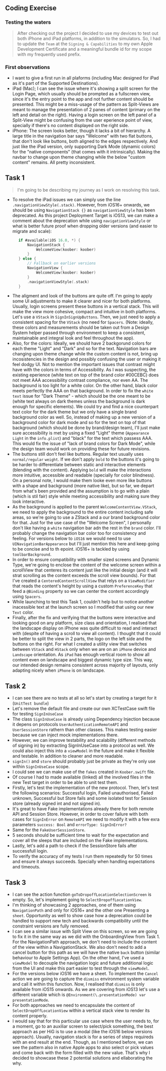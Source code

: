 ## Coding Exercise
### Testing the waters
> After checking out the project I decided to use my devices to test out both iPhone and iPad platforms, in addition to the simulators. So, I had to update the `Team` at the `Signing & Capabilities` to my own Apple Development Certificate and a meaningful bundle id for my scope with my frequently used prefix.

### First observations
* I want to give a first run in all plaforms (including Mac designed for iPad as it's part of the Supported Destinations).
* iPad (Mac); I can see the issue where it's showing a split screen for the Login Page, which usually should be prompted as a fullscreen view, since it's the entry point to the app and not further content should be presented. This might be a miss-usage of the pattern as Split-Views are meant to manage the presentation of 2 panes of content (primary on the left and detail on the right). Having a login screen on the left panel of a Split-View might be confusing from the user eperience point of view, specially if there's no content displayed on the right side.
* iPhone: The screen looks better, though it lacks a bit of hierarchy. A large title in the navigation bar says "Welcome" with two flat buttons, that don't look like buttons, both aligned to the edges respectively. And just like the iPad version, only supporting Dark Mode (dynamic colors) for the "native components" (that comes with it intrinsically). Making the navbar to change upon theme changing while the below "custom content" remains. All pretty inconsistent.

## Task 1
> I'm going to be describing my journey as I work on resolving this task.

* To resolve the iPad issues we can simply use the line `.navigationViewStyle(.stack)`. However, from iOS16+ onwards, we should be using `NavigationStack {}` as `navigationViewStyle` has been deprecated. As this project Deployment Target is iOS13, we can make a comment about the deprecation while using `navigationViewStyle` or what is better future proof when dropping older versions (and easier to migrate and scale):
```swift
      if #available(iOS 16.0, *) {
          NavigationStack {
              WelcomeView(koober: koober)
          }
      } else {
          // Fallback on earlier versions
          NavigationView {
              WelcomeView(koober: koober)
          }
          .navigationViewStyle(.stack)
      }
```
* The aligment and look of the buttons are quite off. I'm going to apply some UI adjustments to make it clearer and nicer for both platforms. Usually, login screens present these buttons in a vertical stack. This will make the view more cohesive, compact and intuitive in both platforms. Let's use a `VStack` in `SignInSignUpButtons`. Then, we just need to apply a consistent spacing for the `VStack` (no need for `Spacers`. (Note: ideally, these colors and measurements should be taken out from a Design System helper passed through environment to keep a consistent, maintainable and integral look and feel throughout the app).
* Also, for the colors: Ideally, we should have 2 backgorund colors for each theme "Light" and "Dark" and so for the text. Navigation bars are changing upon theme change while the custom content is not, bring up incosistencies in the design and possibly confusing the user or making it feel dodgy UI. Not to mention the important issues that contrast might have with the colors in terms of Accessibility. As I was suspecting, the existing eperience (white text on top of the brand color #00CEBC) does not meet AAA accessibility contrast compliance, nor even AA. The background is too light for a white color. On the other hand, black color meets perfectly the AAA on that background. In order to fix the `white text` issue for "Dark Theme" - which should be the one meant to be (white text always on dark themes unless the background is dark enough for specific elements). We could try and find a nice counterpart text color for the dark theme but we only have a single brand background color as well. So, instead of making up a new version of a background color for dark mode and so for the text on top of that background (which should be done by brand/design team), I'll just make sure accessibility is met by using a fixed "Light" theme (`Appearance Light` in the `info.plist`) and "black" for the text which passess AAA. This would fix the issue of "lack of brand colors for Dark Mode", while the design team would work on providing these for future revisions.
* The buttons still don't feel like buttons. Regular text usually uses `normal/regular` `weight`. If we don't apply `bold` to the buttons it's going to be harder to differentiate between static and interactive elements (blending with the content). Applying `bold` will make the interactions more intuitive, accessible and readable (specially for color blindness). On a personal note, I would make them looke even more like buttons with a shape and background (more native like), but so far, we depart from what's been provided and the assumption is to go with a plain (which is stil fair) style while meeting accessibility and making sure they look interactive.
* As the background is applied to the parent `WelcomeContentView.VStack`, we need to apply the background to the entire content including safe areas, so we're going to use a ZStack and a our brand background color for that. Just for the use case of the "Welcome Screen", I personally don't like having a `white` navigation bar adn the rest in the `brand` color. I'll probably change the navigation bar color too for consistency and feeling. For versions below to `iOS16` we would need to use `UINavigationBarAppearance` but I'll just mention this here and keep going to be concise and to th epoint. iOS16+ is tackled by using `toolbarBackground`.
* In order to ensure compatibility with smaller sized screens and Dynamic Type, we're going to enclose the content of the welcome screen within a scrollView that centeres its content just like the initial design (and it will strat scrolling as the content exceeds the scroll view bounds). For that I've created a `CenteredContentScrollView` that relys on a `ViewModifier` that reads the content's height by using a custom `PreferenceKey` that feed a `@Binding` property so we can center the content accordingly using `Spacers`.
* While launching to test this Task 1, couldn't help but to notice another inacessible text at the launch screen so I modified that using our new `Text` color.
* Finally, after the fix and verifying that the buttons were interactive and looking good on any platform, size class and orientation, I realised that the landscape display on iPhone was quite difficult to read and interact with (despite of having a scroll to view all content). I thought that it could be better to split the view in 2 parts, the logo on the left side and the buttons on the right. For what I created a utility view that switches between `VStack` and `HStack` only when we are on an `iPhone` device and `Landscape` orientation. As `iPad` has enough vertical room to show all content even on landscape and biggest dynamic type size. This way, our intended design remains consistent across majority of layouts, only adapting nicely when `iPhone` is on landscape.
## Task 2
- I can see there are no tests at all so let's start by creating a target for it (`UnitTest bundle`)
- Let's remove the default file and create our own XCTestCase swift file for testing `SignInUseCase`
- The class `SignInUseCase` is already using Dependency Injection because it depens on protocols `UserAuthenticationRemoteAPI` and `UserSessionStore` rathern than other classes. This makes testing easier because we can inject mock implementations there.
- However, we can improve testability and scalability (different methods of signing in) by extracting SignInUseCase into a protocol as well. We could also inject this into a `viewModel` in the future and make it flexible and testable. In addition to cleaner and more readable.
- `signIn()` and `store` should probably just be private as they're only use within `SignInUseCase` scope.
- I could see we can make use of the `fakes` created in `Koober.swift` file.
- Of course I had to made available (linked) all the involved files in the new Test target in order to be able to unit test them.
- Firstly, let's test the implementation of the new protocol. Then, let's test the following scenarios: Successful login, Failed unauthorised, Failed unknown, Successful but Store fails and some isolated test for Session store (already signed int and not signed in).
- It's great to have Fake implementations already there for both remote API and Session Store. However, in order to cover failure with both cases for `SignInError` on `RemoteAPI` we need to modify it with a few exra parameters `success: Bool` and `errorType: SignInError?`
- Same for the `FakeUserSessionStore`.
- 5 seconds should be sufficient time to wait for the expectation and cover all the sleeps that are included on the Fake implementations.
- Lastly, let's add a path to check if the SessionStore fails after successfull login.
- To verify the accuracy of my tests I run them repeatedly for 50 times and ensure it always succeeds. Specially when handling expectations and timeouts.
## Task 3
* I can see the action function `goToDropoffLocationSelectionScreen` is empty. So, let's implement going to `SelectDropoffLocationView`.
* I'm thinking of showcasing 2 approaches, one of them using `NavigationPath` and only for iOS16+ and the other one Presenting a `sheet`. Opportunity as well to show case how a deprecation could be handled to support new tech and backwards compatibility until the constraint versions are fully removed.
* I can see a similar issue with Split View on this screen, so we are going to fix it in the same way as we did with the OnboardingView from Task 1. For the NavigationPath approach, we don't need to include the content of the view within a NavigationStack. We also don't need to add a cancel button for this path as we will have the native `back` button (similar behaviour to Apple Settings App). On the other hand, I've used a `viewModel` to decouple the navigation logic and future additional logic from the UI and make this part easier to test through the `viewModel`.
* For the versions below iOS16 we have a sheet. To implement the `Cancel` action we are going to capture the `dismiss` environment system variable and call it within this function. Now, I realised that `dismiss` is only available from iOS15 onwards. As we are covering from iOS13 let's use a different variable which is `@Environment(\.presentationMode) var presentationMode`.
* For both approaches we need to encapsulate the content of `SelectDropOffLocationView` within a vertical stack view to render its content properly.
* I would say that for this particular use case where the user needs to, for a moment, go to an auxiliar screen to select/pick something, the best approach as per HiG is to use a modal (like the iOS16 below versions approach). Usually, navigation stack is for a series of steps requireds with an end result at the end. Though, as I mentioned before, we can see the pattern also in native Apple apps to also select or pick values and come back with the form filled with the new value. That's why I decided to showcase these 2 potential solutions and ellaborating the why.
